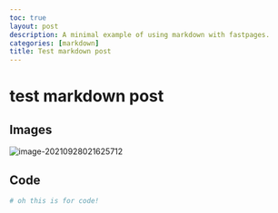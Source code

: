 ```yaml
---
toc: true
layout: post
description: A minimal example of using markdown with fastpages.
categories: [markdown]
title: Test markdown post
---
```

# test markdown post

## Images

![image-20210928021625712]({{site.baseurl}}/_posts/2020-09-27-practice-markdown.assets/image-20210928021625712.png)

## Code

```python
# oh this is for code!
```

